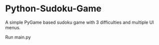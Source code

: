 # Python-Sudoku-Game
A simple PyGame based sudoku game with 3 difficulties and multiple UI menus.

Run main.py

